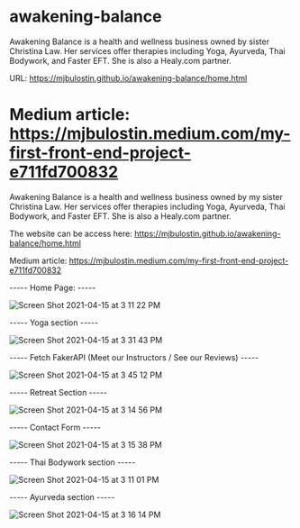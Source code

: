 # awakening-balance
Awakening Balance is a health and wellness business owned by sister Christina Law. Her services offer therapies including Yoga, Ayurveda, Thai Bodywork, and Faster EFT. She is also a Healy.com partner.

URL: https://mjbulostin.github.io/awakening-balance/home.html

Medium article: https://mjbulostin.medium.com/my-first-front-end-project-e711fd700832
=======
Awakening Balance is a health and wellness business owned by my sister Christina Law. Her services offer therapies including Yoga, Ayurveda, Thai Bodywork, and Faster EFT. She is also a Healy.com partner.

The website can be access here: https://mjbulostin.github.io/awakening-balance/home.html

Medium article: https://mjbulostin.medium.com/my-first-front-end-project-e711fd700832

----- Home Page: -----

![Screen Shot 2021-04-15 at 3 11 22 PM](https://user-images.githubusercontent.com/56733715/114927309-526c9080-9dff-11eb-89aa-07e47d3aa019.png)

----- Yoga section -----

![Screen Shot 2021-04-15 at 3 31 43 PM](https://user-images.githubusercontent.com/56733715/114928222-5a790000-9e00-11eb-9ac0-4c9e733f5706.png)

----- Fetch FakerAPI (Meet our Instructors / See our Reviews) -----

![Screen Shot 2021-04-15 at 3 45 12 PM](https://user-images.githubusercontent.com/56733715/114929310-9e203980-9e01-11eb-9add-0ed9442ca261.png)

----- Retreat Section -----

![Screen Shot 2021-04-15 at 3 14 56 PM](https://user-images.githubusercontent.com/56733715/114927367-60221600-9dff-11eb-8662-60b9b687964a.png)

----- Contact Form -----

![Screen Shot 2021-04-15 at 3 15 38 PM](https://user-images.githubusercontent.com/56733715/114927425-6fa15f00-9dff-11eb-972a-3556bbc8edf9.png)

----- Thai Bodywork section -----

![Screen Shot 2021-04-15 at 3 11 01 PM](https://user-images.githubusercontent.com/56733715/114927490-847df280-9dff-11eb-9cab-3b37ce135b7c.png)

----- Ayurveda section -----

![Screen Shot 2021-04-15 at 3 16 14 PM](https://user-images.githubusercontent.com/56733715/114927517-8e9ff100-9dff-11eb-99b2-f26aefa0fd30.png)
